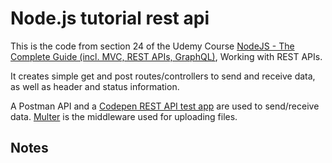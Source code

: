 # Node.js tutorial rest api

This is the code from section 24 of the Udemy Course [NodeJS - The Complete Guide (incl. MVC, REST APIs, GraphQL)](https://www.udemy.com/nodejs-the-complete-guide/), Working with REST APIs. 

It creates simple get and post routes/controllers to send and receive data, as well as header and status information. 

A Postman API and a [Codepen REST API test app](https://codepen.io/AndrewJBateman/pen/dwbVaX?editors=0010) are used to send/receive data.
[Multer](https://www.npmjs.com/package/multer) is the middleware used for uploading files.  


## Notes
